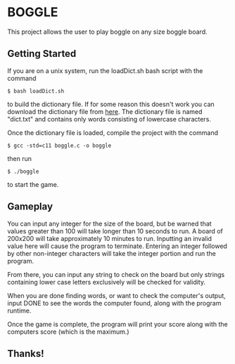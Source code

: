 # BOGGLE
This project allows the user to play boggle on any size boggle board.

## Getting Started
If you are on a unix system, run the loadDict.sh bash script with the command

```
$ bash loadDict.sh
```
to build the dictionary file.  If for some reason this doesn't work you can download the dictionary file from [here](https://alabama.box.com/s/6vm2svlcuoi757uon3972mbxv5ptuejr).
The dictionary file is named "dict.txt" and contains only words consisting of lowercase characters.

Once the dictionary file is loaded, compile the project with the command

```
$ gcc -std=c11 boggle.c -o boggle
```
then run
```
$ ./boggle
```
to start the game.

## Gameplay

You can input any integer for the size of the board, but be warned that values greater than 100 will take longer than 10 seconds to run.  A board of 200x200 will take approximately 10 minutes to run.  Inputting an invalid value here will cause the program to terminate. Entering an integer followed by other non-integer characters will take the integer portion and run the program.

From there, you can input any string to check on the board but only strings containing lower case letters exclusively will be checked for validity.

When you are done finding words, or want to check the computer's output, input DONE to see the words the computer found, along with the program runtime.

Once the game is complete, the program will print your score along with the computers score (which is the maximum.)

## Thanks!

